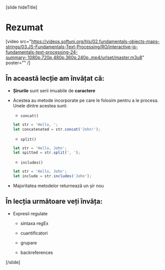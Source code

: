 [slide hideTitle]
# Rezumat

[video src="https://videos.softuni.org/hls/02.fundamentals-objects-maps-strings/03.JS-Fundamentals-Text-Processing/RO/interactive-js-fundamentals-text-processing-24-summary-,1080p,720p,480p,360p,240p,.mp4/urlset/master.m3u8" poster="" /]

## În această lecție am învățat că:

- **Șirurile** sunt serii imuabile de **caractere**

- Acestea au metode incorporate pe care le folosim pentru a le procesa. Unele dintre acestea sunt:

   -  `concat()`

   ```js
   let str = 'Hello, ';
   let concatenated = str.concat('John!');
   ```

   -  `split()`

   ```js
   let str = 'Hello, John';
   let spitted = str.split(', ');
   ```

   -  `includes()`

   ```js
   let str = 'Hello, John';
   let include = str.includes('John');
   ```

-  Majoritatea metodelor returnează un șir nou

## În lecția următoare veți învăța:

-  Expresii regulate

   -  sintaxa regEx 

   -  cuantificatori

   -  grupare

   -  backreferences
   
[/slide]
